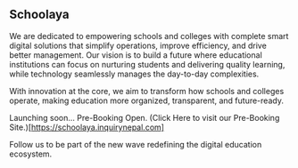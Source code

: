 ## Schoolaya

We are dedicated to empowering schools and colleges with complete smart digital solutions that simplify operations, improve efficiency, and drive better management. Our vision is to build a future where educational institutions can focus on nurturing students and delivering quality learning, while technology seamlessly manages the day-to-day complexities.

With innovation at the core, we aim to transform how schools and colleges operate, making education more organized, transparent, and future-ready.

Launching soon… Pre-Booking Open.  (Click Here to visit our Pre-Booking Site.)[https://schoolaya.inquirynepal.com]

Follow us to be part of the new wave redefining the digital education ecosystem.
